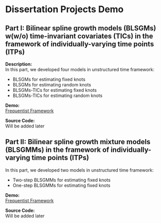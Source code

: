 # Dissertation Projects Demo

## Part I: Bilinear spline growth models (BLSGMs) w(w/o) time-invariant covariates (TICs) in the framework of individually-varying time points (ITPs)
**Description:** <br>
In this part, we developed four models in unstructured time framework:
- BLSGMs for estimating fixed knots 
- BLSGMs for estimating random knots
- BLSGMs-TICs for estimating fixed knots 
- BLSGMs-TICs for estimating random knots

**Demo:** <br>
[Frequentist Framework](https://github.com/Veronica0206/Dissertation_projects/blob/master/Aim1_demo.md) <br>

**Source Code:** <br>
Will be added later

## Part II: Bilinear spline growth mixture models (BLSGMMs) in the framework of individually-varying time points (ITPs)
In this part, we developed two models in unstructured time framework:
- Two-step BLSGMMs for estimating fixed knots
- One-step BLSGMMs for estimating fixed knots

**Demo:** <br>
[Frequentist Framework](https://github.com/Veronica0206/Dissertation_projects/blob/master/Aim2_demo.md) <br>

**Source Code:** <br>
Will be added later
